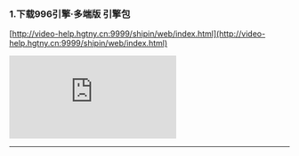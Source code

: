 ### 1.下载996引擎·多端版 引擎包
[http://video-help.hgtny.cn:9999/shipin/web/index.html](http://video-help.hgtny.cn:9999/shipin/web/index.html)

![](http://engine-doc.996m2.com/server/index.php?s=/api/attachment/visitFile&sign=9a6f547778ffc467c169baa96761d26f)

---

